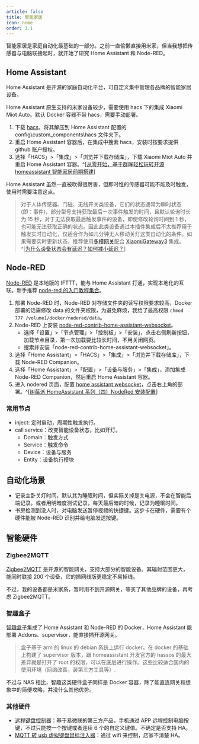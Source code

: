 ```yaml
---
article: false
title: 智能家居
icon: home
order: 3.1
---
```


智能家居是家庭自动化最基础的一部分。之前一直偷懒直接用米家，但当我想把传感器与电脑联接起时，就开始了研究 Home Assistant 和 Node-RED。

## Home Assistant

Home Assistant 是开源的家庭自动化平台，可自定义集中管理各品牌的智能家居设备。

Home Assistant 原生支持的米家设备较少，需要使用 hacs 下的集成 Xiaomi Miot Auto。默认 Docker 容器不带 hacs，需要手动部署。

1. 下载 [hacs](https://github.com/hacs/integration/releases/)，将其解压到 Home Assistant 配置的 config\custom_components\hacs 文件夹下。
2. 重启 Home Assistant 容器后，在集成中搜索 hacs，安装时按要求提供 github 账户授权。
3. 选择「HACS」>「集成」>「浏览并下载存储库」，下载 Xiaomi Miot Auto 并重启 Home Assistant 容器。^[[从零开始，基于群晖轻松玩转开源 homeassistant 智能家居前期搭建](https://baijiahao.baidu.com/s?id=1721932088542289661)]

Home Assistant 虽然一直被吹得很厉害，但即时性的传感器可能不能及时触发，使用时需要注意这点。

> 对于人体传感器、门磁、无线开关类设备，它们的状态通常为瞬时状态 (即：事件)，部分型号支持获取最后一次事件触发的时间，且默认轮询时长为 15 秒，对于无法获取最后触发事件的设备，即使修改轮询时间到 1 秒，也可能无法获取正确的状态。因此此类设备通过本插件集成后不太推荐用于触发实时自动化，仅适合作为如几分钟无人移动关灯这类自动化的条件。如果需要实时更新状态，推荐使用[多模网关](https://home.miot-spec.com/s/lumi.gateway.mgl03)配合 [XiaomiGateway3](https://github.com/AlexxIT/XiaomiGateway3) 集成。^[[为什么设备状态会有延迟？如何减小延迟？](https://github.com/al-one/hass-xiaomi-miot/issues/100#issuecomment-909031222)]

## Node-RED

[Node-RED](https://github.com/node-red/node-red) 是本地版的 IFTTT，能与 Home Assistant 打通，实现本地化的互联。新手推荐 [node-red 的入门教程集合](https://bbs.iobroker.cn/t/topic/1165)。

1. 部署 Node-RED 时，Node-RED 对存储文件夹的读写权限要求较高，Docker 部署的话需修改 data 的文件夹权限，为避免麻烦，我给了最高权限 `chmod 777 /volume1/docker/nodered/data`。
2. Node-RED 上安装 [node-red-contrib-home-assistant-websocket](https://zachowj.github.io/node-red-contrib-home-assistant-websocket/guide/#prerequisites)。
   - 选择「设置」>「节点管理」>「控制板」>「安装」，点击右侧刷新按钮，加载节点目录，第一次加载要比较长时间，不用关闭网页。
   - 搜索并安装「node-red-contrib-home-assistant-websocket」。
3. 选择「Home Assistant」>「HACS」>「集成」>「浏览并下载存储库」，下载 Node-RED Companion。
4. 选择「Home Assistant」>「配置」>「设备与服务」>「集成」，添加集成 Node-RED Companion，然后重启 Home Assistant 容器。
5. 进入 nodered 页面，配置 [home assistant websocket](https://zachowj.github.io/node-red-contrib-home-assistant-websocket/guide/#configuration)，点击右上角的部署。^[[树莓派 HomeAssistant 系列（四）NodeRed 安装配置](https://zhuanlan.zhihu.com/p/456741817)]

### 常用节点

- inject: 定时启动，周期性触发执行。
- call service：改变智能设备状态，比如开灯。
  - Domain：触发方式
  - Service：触发命令
  - Device：设备与服务
  - Entity：设备执行模块

## 自动化场景

- 记录主卧关灯时间，默认其为睡眠时间，但实际关掉是关电源，不会在智能后端记录。或者用明暗度测试记录，每天最后暗的时候，记录为睡眠时间。
- 书房检测到没人时，对电脑发送暂停视频的快捷键。这步卡在硬件，需要有个硬件能被 Node-RED 识别并给电脑发送按键。

## 智能硬件

### Zigbee2MQTT

[Zigbee2MQTT](https://www.youtube.com/watch?v=R_CikjR7tiw) 是开源的智能网关，支持大部分的智能设备。其辐射范围更大，能同时联接 200 个设备，它的插网线版更稳定不易掉线。

不过，我的设备都是米家系，暂时用不到开源网关，等买了其他品牌的设备，再考虑 Zigbee2MQTT。

### 智趣盒子

[智趣盒子](https://item.taobao.com/item.htm?id=635639747170)集成了 Home Assistant 和 Node-RED 的 Docker，Home Assistant 能部署 Addons、supervisor，能直接插开源网关。

> 盒子基于 arm 的 linux 的 debian 系统上运行 docker，在 docker 的基础上构建了 supervisor 版本，跟 homeassistant 开发官方的 hassos 的最大差异就是打开了 root 的权限，可以在底层进行操作。这些比较适合国内的使用环境（网络改善，装第三方工具等）.

不过与 NAS 相比，智趣这类硬件盒子同样是 Docker 容器，除了能直连网关和想象中的简便攻略，并没什么其他优势。

### 其他硬件

- [远程键盘控制器](https://item.taobao.com/item.htm?id=631865647089)：基于易微联的第三方产品，手机通过 APP 远程控制电脑按键，不过只能按一个按键或者连续 6 个的自定义键值。不确定是否支持 HA。
- [MQTT 转 usb 虚拟键盘鼠标注入器](https://item.taobao.com/item.htm?id=675107124036)：通过 wifi 来控制，店家不清楚 HA。
